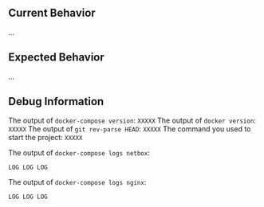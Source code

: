 <!--

Before raising an issue here, answer the following questions for yourself, please:

* Did you read through the troubleshooting section? (https://github.com/ninech/netbox-docker/#troubleshooting)
* Have you updated to the latest version and tried again? (i.e. `git pull` and `docker-compose pull`)
* Have you reset the project and tried again? (i.e. `docker-compose down -v`)
* Are you confident that your problem is related to the Docker or Docker Compose setup this project provides?
  (Otherwise ask on the Netbox mailing list, please: https://groups.google.com/d/forum/netbox-discuss)
* Have you looked through the issues already resolved?

-->

## Current Behavior

<!-- describe what you did and how it misbehaved -->
...

## Expected Behavior

<!-- describe what you expected instead -->
...

## Debug Information

<!-- please fill in the following information that might helps us debug your problem more quickly -->
The output of `docker-compose version`: `XXXXX`
The output of `docker version`: `XXXXX`
The output of `git rev-parse HEAD`: `XXXXX`
The command you used to start the project: `XXXXX`

The output of `docker-compose logs netbox`:
<!-- if your log is very long, create a Gist instead: https://gist.github.com -->

```
LOG LOG LOG
```

<!--
If you have get any 5xx http error, else delete this section.
If your log is very long, create a Gist instead: https://gist.github.com
-->
The output of `docker-compose logs nginx`:

```
LOG LOG LOG
```

